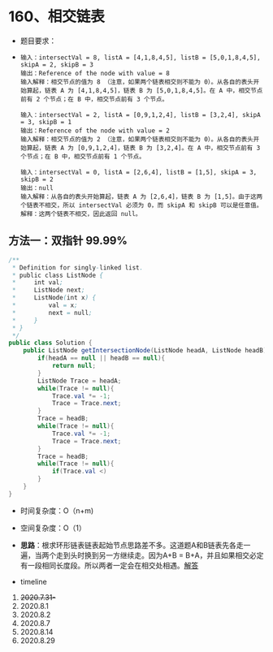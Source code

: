 # 160、相交链表

- 题目要求：

- ```
  输入：intersectVal = 8, listA = [4,1,8,4,5], listB = [5,0,1,8,4,5], skipA = 2, skipB = 3
  输出：Reference of the node with value = 8
  输入解释：相交节点的值为 8 （注意，如果两个链表相交则不能为 0）。从各自的表头开始算起，链表 A 为 [4,1,8,4,5]，链表 B 为 [5,0,1,8,4,5]。在 A 中，相交节点前有 2 个节点；在 B 中，相交节点前有 3 个节点。
  
  输入：intersectVal = 2, listA = [0,9,1,2,4], listB = [3,2,4], skipA = 3, skipB = 1
  输出：Reference of the node with value = 2
  输入解释：相交节点的值为 2 （注意，如果两个链表相交则不能为 0）。从各自的表头开始算起，链表 A 为 [0,9,1,2,4]，链表 B 为 [3,2,4]。在 A 中，相交节点前有 3 个节点；在 B 中，相交节点前有 1 个节点。
  
  输入：intersectVal = 0, listA = [2,6,4], listB = [1,5], skipA = 3, skipB = 2
  输出：null
  输入解释：从各自的表头开始算起，链表 A 为 [2,6,4]，链表 B 为 [1,5]。由于这两个链表不相交，所以 intersectVal 必须为 0，而 skipA 和 skipB 可以是任意值。
  解释：这两个链表不相交，因此返回 null。
  ```



## 方法一：双指针 99.99%

```java
/**
 * Definition for singly-linked list.
 * public class ListNode {
 *     int val;
 *     ListNode next;
 *     ListNode(int x) {
 *         val = x;
 *         next = null;
 *     }
 * }
 */
public class Solution {
    public ListNode getIntersectionNode(ListNode headA, ListNode headB) {
        if(headA == null || headB == null){
            return null;
        }
        ListNode Trace = headA;
        while(Trace != null){
            Trace.val *= -1;
            Trace = Trace.next;
        }
        Trace = headB;
        while(Trace != null){
            Trace.val *= -1;
            Trace = Trace.next;
        }
        Trace = headB;
        while(Trace != null){
            if(Trace.val <)
        }
    }
}
```

- 时间复杂度：O（n+m)
- 空间复杂度：O（1）
- **思路**：根求环形链表链表起始节点思路差不多。这道题A和B链表先各走一遍，当两个走到头时换到另一方继续走。因为A+B = B+A，并且如果相交必定有一段相同长度段。所以两者一定会在相交处相遇。[解答](https://leetcode-cn.com/problems/intersection-of-two-linked-lists/solution/xiang-jiao-lian-biao-by-leetcode/)



- timeline

1. ~~2020.7.31-~~
2. 2020.8.1
3. 2020.8.2
4. 2020.8.7
5. 2020.8.14
6. 2020.8.29